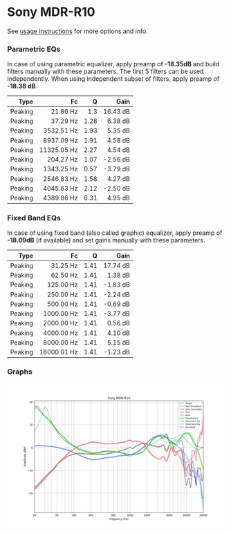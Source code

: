 # Sony MDR-R10
See [usage instructions](https://github.com/jaakkopasanen/AutoEq#usage) for more options and info.

### Parametric EQs
In case of using parametric equalizer, apply preamp of **-18.35dB** and build filters manually
with these parameters. The first 5 filters can be used independently.
When using independent subset of filters, apply preamp of **-18.38 dB**.

| Type    | Fc          |    Q | Gain     |
|--------:|------------:|-----:|---------:|
| Peaking | 21.86 Hz    | 1.3  | 16.43 dB |
| Peaking | 37.29 Hz    | 1.28 | 6.38 dB  |
| Peaking | 3532.51 Hz  | 1.93 | 5.35 dB  |
| Peaking | 8937.09 Hz  | 1.91 | 4.58 dB  |
| Peaking | 11325.05 Hz | 2.27 | 4.54 dB  |
| Peaking | 204.27 Hz   | 1.07 | -2.56 dB |
| Peaking | 1343.25 Hz  | 0.57 | -3.79 dB |
| Peaking | 2546.83 Hz  | 1.58 | 4.27 dB  |
| Peaking | 4045.63 Hz  | 2.12 | -2.50 dB |
| Peaking | 4389.86 Hz  | 6.31 | 4.95 dB  |

### Fixed Band EQs
In case of using fixed band (also called graphic) equalizer, apply preamp of **-18.09dB**
(if available) and set gains manually with these parameters.

| Type    | Fc          |    Q | Gain     |
|--------:|------------:|-----:|---------:|
| Peaking | 31.25 Hz    | 1.41 | 17.74 dB |
| Peaking | 62.50 Hz    | 1.41 | 1.38 dB  |
| Peaking | 125.00 Hz   | 1.41 | -1.83 dB |
| Peaking | 250.00 Hz   | 1.41 | -2.24 dB |
| Peaking | 500.00 Hz   | 1.41 | -0.69 dB |
| Peaking | 1000.00 Hz  | 1.41 | -3.77 dB |
| Peaking | 2000.00 Hz  | 1.41 | 0.56 dB  |
| Peaking | 4000.00 Hz  | 1.41 | 4.10 dB  |
| Peaking | 8000.00 Hz  | 1.41 | 5.15 dB  |
| Peaking | 16000.01 Hz | 1.41 | -1.23 dB |

### Graphs
![](./Sony%20MDR-R10.png)